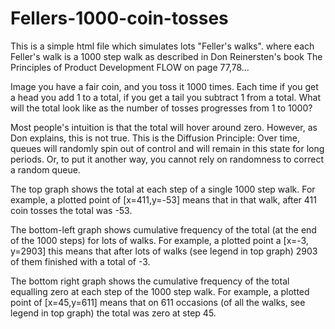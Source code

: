 Fellers-1000-coin-tosses
========================

This is a simple html file which simulates lots "Feller's walks".
where each Feller's walk is a 1000 step walk as described in
Don Reinersten's book The Principles of Product Development FLOW
on page 77,78...

Image you have a fair coin, and you toss it 1000 times. Each time
if you get a head you add 1 to a total, if you get a tail you
subtract 1 from a total. What will the total look like as the
number of tosses progresses from 1 to 1000?

Most people's intuition is that the total will hover around zero.
However, as Don explains, this is not true.
This is the Diffusion Principle: Over time, queues will randomly
spin out of control and will remain in this state for long periods.
Or, to put it another way, you cannot rely on randomness to
correct a random queue.

The top graph shows the total at each step of a single 1000 step walk.
For example, a plotted point of [x=411,y=-53] means that in
that walk, after 411 coin tosses the total was -53.

The bottom-left graph shows cumulative frequency of the total
(at the end of the 1000 steps) for lots of walks.
For example, a plotted point a [x=-3, y=2903] this means that
after lots of walks (see legend in top graph) 2903 of them finished
with a total of -3.

The bottom right graph shows the cumulative frequency of the total
equalling zero at each step of the 1000 step walk.
For example, a plotted point of [x=45,y=611] means that on 611
occasions (of all the walks, see legend in top graph) the total
was zero at step 45. 
